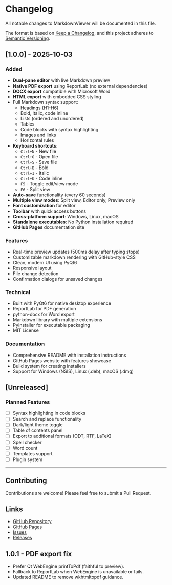 # Changelog

All notable changes to MarkdownViewer will be documented in this file.

The format is based on [Keep a Changelog](https://keepachangelog.com/en/1.0.0/),
and this project adheres to [Semantic Versioning](https://semver.org/spec/v2.0.0.html).

## [1.0.0] - 2025-10-03

### Added
- **Dual-pane editor** with live Markdown preview
- **Native PDF export** using ReportLab (no external dependencies)
- **DOCX export** compatible with Microsoft Word
- **HTML export** with embedded CSS styling
- Full Markdown syntax support:
  - Headings (H1-H6)
  - Bold, italic, code inline
  - Lists (ordered and unordered)
  - Tables
  - Code blocks with syntax highlighting
  - Images and links
  - Horizontal rules
- **Keyboard shortcuts**:
  - `Ctrl+N` - New file
  - `Ctrl+O` - Open file
  - `Ctrl+S` - Save file
  - `Ctrl+B` - Bold
  - `Ctrl+I` - Italic
  - `Ctrl+K` - Code inline
  - `F5` - Toggle edit/view mode
  - `F6` - Split view
- **Auto-save** functionality (every 60 seconds)
- **Multiple view modes**: Split view, Editor only, Preview only
- **Font customization** for editor
- **Toolbar** with quick access buttons
- **Cross-platform support**: Windows, Linux, macOS
- **Standalone executables**: No Python installation required
- **GitHub Pages** documentation site

### Features
- Real-time preview updates (500ms delay after typing stops)
- Customizable markdown rendering with GitHub-style CSS
- Clean, modern UI using PyQt6
- Responsive layout
- File change detection
- Confirmation dialogs for unsaved changes

### Technical
- Built with PyQt6 for native desktop experience
- ReportLab for PDF generation
- python-docx for Word export
- Markdown library with multiple extensions
- PyInstaller for executable packaging
- MIT License

### Documentation
- Comprehensive README with installation instructions
- GitHub Pages website with features showcase
- Build system for creating installers
- Support for Windows (NSIS), Linux (.deb), macOS (.dmg)

## [Unreleased]

### Planned Features
- [ ] Syntax highlighting in code blocks
- [ ] Search and replace functionality
- [ ] Dark/light theme toggle
- [ ] Table of contents panel
- [ ] Export to additional formats (ODT, RTF, LaTeX)
- [ ] Spell checker
- [ ] Word count
- [ ] Templates support
- [ ] Plugin system

---

## Contributing

Contributions are welcome! Please feel free to submit a Pull Request.

## Links

- [GitHub Repository](https://github.com/Yatrogenesis/MarkdownViewer)
- [GitHub Pages](https://yatrogenesis.github.io/MarkdownViewer/)
- [Issues](https://github.com/Yatrogenesis/MarkdownViewer/issues)
- [Releases](https://github.com/Yatrogenesis/MarkdownViewer/releases)

## 1.0.1 - PDF export fix
- Prefer Qt WebEngine printToPdf (faithful to preview).
- Fallback to ReportLab when WebEngine is unavailable or fails.
- Updated README to remove wkhtmltopdf guidance.
